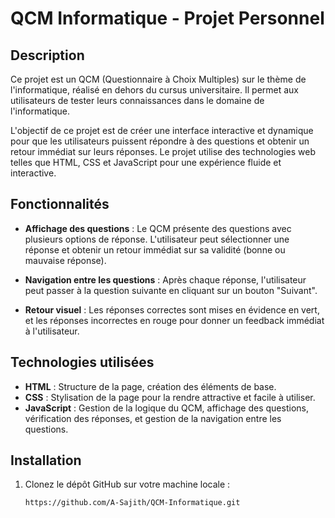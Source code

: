 # QCM Informatique - Projet Personnel

## Description

Ce projet est un QCM (Questionnaire à Choix Multiples) sur le thème de l'informatique, réalisé en dehors du cursus universitaire. Il permet aux utilisateurs de tester leurs connaissances dans le domaine de l'informatique.

L'objectif de ce projet est de créer une interface interactive et dynamique pour que les utilisateurs puissent répondre à des questions et obtenir un retour immédiat sur leurs réponses. Le projet utilise des technologies web telles que HTML, CSS et JavaScript pour une expérience fluide et interactive.

## Fonctionnalités

- **Affichage des questions** : Le QCM présente des questions avec plusieurs options de réponse. L'utilisateur peut sélectionner une réponse et obtenir un retour immédiat sur sa validité (bonne ou mauvaise réponse).
  
- **Navigation entre les questions** : Après chaque réponse, l'utilisateur peut passer à la question suivante en cliquant sur un bouton "Suivant".

- **Retour visuel** : Les réponses correctes sont mises en évidence en vert, et les réponses incorrectes en rouge pour donner un feedback immédiat à l'utilisateur.

## Technologies utilisées

- **HTML** : Structure de la page, création des éléments de base.
- **CSS** : Stylisation de la page pour la rendre attractive et facile à utiliser.
- **JavaScript** : Gestion de la logique du QCM, affichage des questions, vérification des réponses, et gestion de la navigation entre les questions.

## Installation

1. Clonez le dépôt GitHub sur votre machine locale :
   ```bash
   https://github.com/A-Sajith/QCM-Informatique.git
